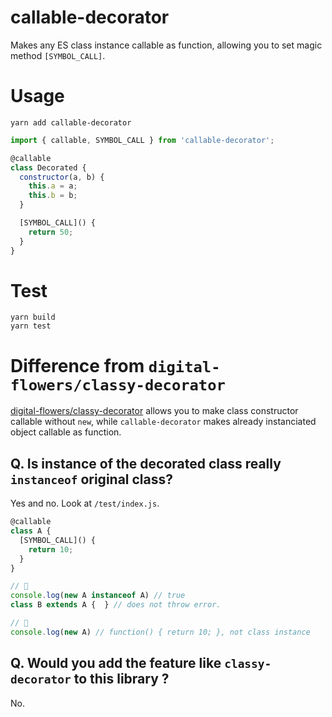 # callable-decorator

Makes any ES class instance callable as function, allowing you to set magic method `[SYMBOL_CALL]`.

# Usage

```console
yarn add callable-decorator
```

```js
import { callable, SYMBOL_CALL } from 'callable-decorator';

@callable
class Decorated {
  constructor(a, b) {
    this.a = a;
    this.b = b;
  }

  [SYMBOL_CALL]() {
    return 50;
  }
}
```

# Test

```console
yarn build
yarn test
```

# Difference from `digital-flowers/classy-decorator`

[digital-flowers/classy-decorator](https://github.com/digital-flowers/classy-decorator/) allows you to make class constructor callable without `new`, while `callable-decorator` makes already instanciated object callable as function.

## Q. Is instance of the decorated class really `instanceof` original class?

Yes and no. Look at `/test/index.js`.

```js
@callable
class A {
  [SYMBOL_CALL]() {
    return 10;
  }
}

// 🙆
console.log(new A instanceof A) // true
class B extends A {  } // does not throw error.

// 🤔 
console.log(new A) // function() { return 10; }, not class instance
```

## Q. Would you add the feature like `classy-decorator` to this library ?

No.

